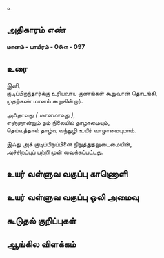 உ


## அதிகாரம் எண்

**மானம் - பாயிரம் - 0௯எ - 097**

## உரை

இனி,  
குடிப்பிறந்தார்க்கு உரியவாய
குணங்கள் கூறுவான் தொடங்கி,  
முதற்கண் மானம் கூறுகின்றார். 

அஃதாவது _( மானமாவது )_,  
எஞ்ஞான்றும் தம் நிலையில் தாழாமையும்,  
தெய்வத்தால் தாழ்வு வந்துழி உயிர் வாழாமையுமாம். 

இஃது அக் குடிப்பிறப்பினை நிறுத்துதலுடைமையின்,  
அச்சிறப்புப் பற்றி முன் வைக்கப்பட்டது.

## உயர் வள்ளுவ வகுப்பு காணொளி


## உயர் வள்ளுவ வகுப்பு ஒலி அமைவு 


## கூடுதல் குறிப்புகள்


## ஆங்கில விளக்கம்

